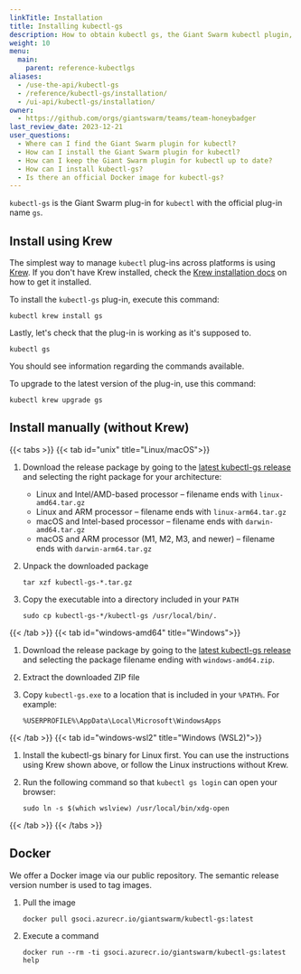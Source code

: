 ```yaml
---
linkTitle: Installation
title: Installing kubectl-gs
description: How to obtain kubectl gs, the Giant Swarm kubectl plugin, how to keep it up to date, and where to find the Docker image.
weight: 10
menu:
  main:
    parent: reference-kubectlgs
aliases:
  - /use-the-api/kubectl-gs
  - /reference/kubectl-gs/installation/
  - /ui-api/kubectl-gs/installation/
owner:
  - https://github.com/orgs/giantswarm/teams/team-honeybadger
last_review_date: 2023-12-21
user_questions:
  - Where can I find the Giant Swarm plugin for kubectl?
  - How can I install the Giant Swarm plugin for kubectl?
  - How can I keep the Giant Swarm plugin for kubectl up to date?
  - How can I install kubectl-gs?
  - Is there an official Docker image for kubectl-gs?
---
```


`kubectl-gs` is the Giant Swarm plug-in for `kubectl` with the official plug-in name `gs`.

## Install using Krew

The simplest way to manage `kubectl` plug-ins across platforms is using [Krew](https://krew.sigs.k8s.io/). If you don't have Krew installed, check the [Krew installation docs](https://krew.sigs.k8s.io/docs/user-guide/setup/install/) on how to get it installed.

To install the `kubectl-gs` plug-in, execute this command:

```nohighlight
kubectl krew install gs
```

Lastly, let's check that the plug-in is working as it's supposed to.

```nohighlight
kubectl gs
```

You should see information regarding the commands available.

To upgrade to the latest version of the plug-in, use this command:

```nohighlight
kubectl krew upgrade gs
```

## Install manually (without Krew)

{{< tabs >}}
{{< tab id="unix" title="Linux/macOS">}}

1. Download the release package by going to the [latest kubectl-gs release](https://github.com/giantswarm/kubectl-gs/releases/latest) and selecting the right package for your architecture:

    - Linux and Intel/AMD-based processor – filename ends with `linux-amd64.tar.gz`
    - Linux and ARM processor – filename ends with `linux-arm64.tar.gz`
    - macOS and Intel-based processor – filename ends with `darwin-amd64.tar.gz`
    - macOS and ARM processor (M1, M2, M3, and newer) – filename ends with `darwin-arm64.tar.gz`

2. Unpack the downloaded package

    ```nohighlight
    tar xzf kubectl-gs-*.tar.gz
    ```

3. Copy the executable into a directory included in your `PATH`

    ```nohighlight
    sudo cp kubectl-gs-*/kubectl-gs /usr/local/bin/.
    ```

{{< /tab >}}
{{< tab id="windows-amd64" title="Windows">}}

1. Download the release package by going to the [latest kubectl-gs release](https://github.com/giantswarm/kubectl-gs/releases/latest) and selecting the package filename ending with `windows-amd64.zip`.

2. Extract the downloaded ZIP file

3. Copy `kubectl-gs.exe` to a location that is included in your `%PATH%`. For example:

    ```nohighlight
    %USERPROFILE%\AppData\Local\Microsoft\WindowsApps
    ```

{{< /tab >}}
{{< tab id="windows-wsl2" title="Windows (WSL2)">}}

1. Install the kubectl-gs binary for Linux first. You can use the instructions using Krew shown above, or follow the Linux instructions without Krew.

2. Run the following command so that `kubectl gs login` can open your browser:

    ```nohighlight
    sudo ln -s $(which wslview) /usr/local/bin/xdg-open
    ```

{{< /tab >}}
{{< /tabs >}}

## Docker

We offer a Docker image via our public repository. The semantic release version number is used to tag images.

1. Pull the image

    ```nohighlight
    docker pull gsoci.azurecr.io/giantswarm/kubectl-gs:latest
    ```

2. Execute a command

    ```nohighlight
    docker run --rm -ti gsoci.azurecr.io/giantswarm/kubectl-gs:latest help
    ```
